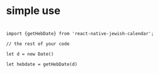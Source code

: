 # simple use

# 

<div>

`import {getHebDate} from 'react-native-jewish-calendar';`

`// the rest of your code`

`let d = new Date()`

`let hebdate = getHebDate(d)`

</div>